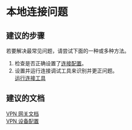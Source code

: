 <properties
    pageTitle="Issues with on-premise connectivity"
    description="本地连接问题"
    service="microsoft.network"
    resource="virtualnetworkgateways"
    authors="kasparks"
    displayOrder="1"
    selfHelpType="resource"
    supportTopicIds=""
    resourceTags=""
    productPesIds=""
    cloudEnvironments="public"
/>


# 本地连接问题

## **建议的步骤**
若要解决最常见问题，请尝试下面的一种或多种方法。

1. 检查是否正确设置了[连接配置](data-blade:Microsoft_Azure_Network.ConnectionInfoBlade)。
2. 设置并运行连接调试工具来识别并更正问题。<br>
[运行连接工具](https://github.com/Azure/NetworkMonitoring/tree/master/AzureCT#azure-connectivity-toolkit-azurect)

## **建议的文档**
[VPN 网关文档](https://azure.microsoft.com/documentation/services/vpn-gateway/)<br>
[VPN 设备配置](https://azure.microsoft.com/documentation/articles/vpn-gateway-about-vpn-devices/)



<!--HONumber=Jun16_HO3-->



